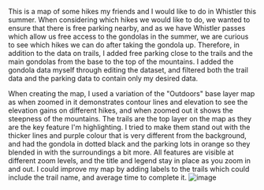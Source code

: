 This is a map of some hikes my friends and I would like to do in Whistler this summer. When considering which hikes we would like to do, we wanted to ensure that there is free parking nearby, and as we have Whistler passes which allow us free access to the gondolas in the summer, we are curious to see which hikes we can do after taking the gondola up. Therefore, in addition to the data on trails, I added free parking close to the trails and the main gondolas from the base to the top of the mountains. I added the gondola data myself through editing the dataset, and filtered both the trail data and the parking data to contain only my desired data. 

When creating the map, I used a variation of the "Outdoors" base layer map as when zoomed in it demonstrates contour lines and elevation to see the elevation gains on different hikes, and when zoomed out it shows the steepness of the mountains. The trails are the top layer on the map as they are the key feature I'm highlighting. I tried to make them stand out with the thicker lines and purple colour that is very different from the background, and had the gondola in dotted black and the parking lots in orange so they blended in with the surroundings a bit more. All features are visible at different zoom levels, and the title and legend stay in place as you zoom in and out. I could improve my map by adding labels to the trails which could include the trail name, and average time to complete it. ![image](https://github.com/rachelhabermehl/rachelhabermehl-web/assets/156623295/46e25fb0-9fa3-40c8-a0ab-5827f0176752)
